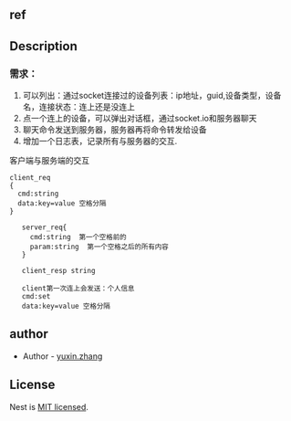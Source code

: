 ## ref

## Description
### 需求：
1. 可以列出：通过socket连接过的设备列表：ip地址，guid,设备类型，设备名，连接状态：连上还是没连上
1.  点一个连上的设备，可以弹出对话框，通过socket.io和服务器聊天
1. 聊天命令发送到服务器，服务器再将命令转发给设备
1.  增加一个日志表，记录所有与服务器的交互.

   客户端与服务端的交互
   ```
   client_req
   {
     cmd:string
     data:key=value 空格分隔
   }
``` 

```
   server_req{
     cmd:string  第一个空格前的
     param:string  第一个空格之后的所有内容
   }
```

```
   client_resp string
   
   client第一次连上会发送：个人信息
   cmd:set 
   data:key=value 空格分隔
```
   
   
   
## author
- Author - [yuxin.zhang]()

## License

Nest is [MIT licensed](LICENSE).
